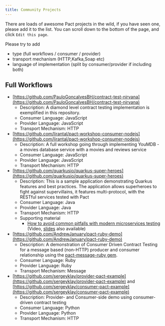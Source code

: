 ```yaml
---
title: Community Projects
---
```


There are loads of awesome Pact projects in the wild, if you have seen one, please add it to the list. You can scroll down to the bottom of the page, and click `Edit this page`.

Please try to add

- type (full workflows / consumer / provider)
- transport mechanism (HTTP,Kafka,Soap etc)
- language of implementation (split by consumer/provider if including both)
  
## Full Workflows

- [https://github.com/PauloGoncalvesBH/contract-test-nirvana](https://github.com/PauloGoncalvesBH/contract-test-nirvana)
  - Description: A diamond level contract testing implementation is exemplified in this repository.
  - Consumer Language: JavaScript
  - Provider Language: JavaScript
  - Transport Mechanism: HTTP
- [https://github.com/lirantal/pact-workshop-consumer-nodejs](https://github.com/lirantal/pact-workshop-consumer-nodejs)
  - Description: A full workshop going through implementing YouMDB - a movies database service with a movies and reviews service
  - Consumer Language: JavaScript
  - Provider Language: JavaScript
  - Transport Mechanism: HTTP
- [https://github.com/quarkusio/quarkus-super-heroes](https://github.com/quarkusio/quarkus-super-heroes)
  - Description: This is a sample application demonstrating Quarkus features and best practices. The application allows superheroes to fight against supervillains, it features multi-protocol, with the RESTful services tested with Pact
  - Consumer Language: Java
  - Provider Language: Java
  - Transport Mechanism: HTTP
  - Supporting material
    - [How to avoid common pitfalls with modern microservices testing](https://www.youtube.com/watch?v=vYwkDPrzqV8) (Video, [slides](https://hollycummins.com/modern-microservices-testing-pitfalls-devoxx/) also available)
- [https://github.com/AndrewJanuary/pact-ruby-demo](https://github.com/AndrewJanuary/pact-ruby-demo)
  - Description: A demonstration of Consumer Driven Contract Testing for a message based (non-HTTP) producer and consumer relationship using the [pact-message-ruby gem](https://github.com/pact-foundation/pact-message-ruby).
  - Consumer Language: Ruby
  - Provider Language: Ruby
  - Transport Mechanism: Message
- [https://github.com/sergeyklay/provider-pact-example](https://github.com/sergeyklay/provider-pact-example) and [https://github.com/sergeyklay/consumer-pact-example](https://github.com/sergeyklay/consumer-pact-example)
  - Description: Provider- and Consumer-side demo using consumer-driven contract testing
  - Consumer Language: Python
  - Provider Language: Python
  - Transport Mechanism: HTTP
